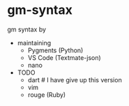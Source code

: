 # gm-syntax

gm syntax by 

* maintaining
  * Pygments (Python)
  * VS Code (Textmate-json)
  * nano
* TODO
  * dart # I have give up this version
  * vim
  * rouge (Ruby)